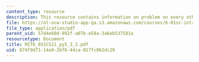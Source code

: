 ```yaml
---
content_type: resource
description: This resource contains information on problem on every other.
file: https://ol-ocw-studio-app-qa.s3.amazonaws.com/courses/6-01sc-introduction-to-electrical-engineering-and-computer-science-i-spring-2011/074f9d7114a92bf644ca017fc062dc29_MIT6_01SCS11_py5_3_2.pdf
file_type: application/pdf
parent_uid: 57d4e60d-992f-a07b-e58a-3a6eb537581e
resourcetype: Document
title: MIT6_01SCS11_py5_3_2.pdf
uid: 074f9d71-14a9-2bf6-44ca-017fc062dc29
---
```

